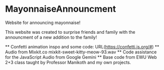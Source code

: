 # MayonnaiseAnnouncment
Website for announcing mayonnaise!

This website was created to surprise friends and family with the announcment of a new addition to the family!

** Confetti animation inspo and some code: URL(https://confetti.js.org/#)
** Audio from Mixkit.co mixkit-sweet-kitty-meow-93.wav
** Code assistance for the JavaScript Audio from Google Gemini 
** Base code from EWU Web 2+3 class taught by Professor Manikoth and my own projects. 
